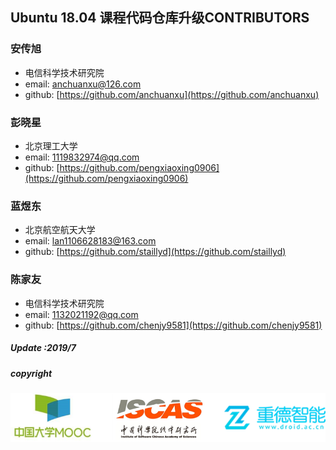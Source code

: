 ## Ubuntu 18.04 课程代码仓库升级CONTRIBUTORS 

### 安传旭

- 电信科学技术研究院
- email: anchuanxu@126.com
- github: [https://github.com/anchuanxu](https://github.com/anchuanxu)

### 彭晓星

- 北京理工大学
- email: 1119832974@qq.com
- github: [https://github.com/pengxiaoxing0906](https://github.com/pengxiaoxing0906)

### 蓝煜东

- 北京航空航天大学
- email: lan1106628183@163.com
- github: [https://github.com/staillyd](https://github.com/staillyd)

### 陈家友

- 电信科学技术研究院
- email: 1132021192@qq.com
- github: [https://github.com/chenjy9581](https://github.com/chenjy9581)

##### Update :2019/7

##### copyright

![Logo](./joint_logo.png)
